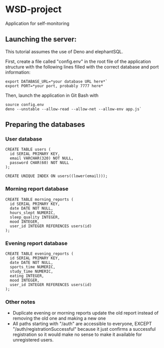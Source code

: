 # WSD-project

Application for self-monitoring

## Launching the server:

This tutorial assumes the use of Deno and elephantSQL.

First, create a file called "config.env" in the root file of the application structure with the following lines filled with the correct database and port information:

```
export DATABASE_URL=*your database URL here*`
export PORT=*your port, probably 7777 here*
```

Then, launch the application in Git Bash with 

```
source config.env
deno --unstable --allow-read --allow-net --allow-env app.js`
```

## Preparing the databases
### User database
```
CREATE TABLE users (
  id SERIAL PRIMARY KEY,
  email VARCHAR(320) NOT NULL,
  password CHAR(60) NOT NULL
);

CREATE UNIQUE INDEX ON users((lower(email)));
```
### Morning report database
```
CREATE TABLE morning_reports (
  id SERIAL PRIMARY KEY,
  date DATE NOT NULL,
  hours_slept NUMERIC,
  sleep_quality INTEGER,
  mood INTEGER,
  user_id INTEGER REFERENCES users(id)
);
```
### Evening report database
```
CREATE TABLE evening_reports (
  id SERIAL PRIMARY KEY,
  date DATE NOT NULL,
  sports_time NUMERIC,
  study_time NUMERIC,
  eating INTEGER,
  mood INTEGER,
  user_id INTEGER REFERENCES users(id)
);
```

### Other notes

- Duplicate evening or morning reports update the old report instead of removing the old one and making a new one
- All paths starting with "/auth" are accessible to everyone, EXCEPT "/auth/registrationSuccessful" because it just confirms a successful registration so it would make no sense to make it available for unregistered users.

